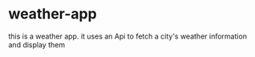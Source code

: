 # weather-app
this is  a weather app. it uses an Api to fetch a city's weather information and display them 
